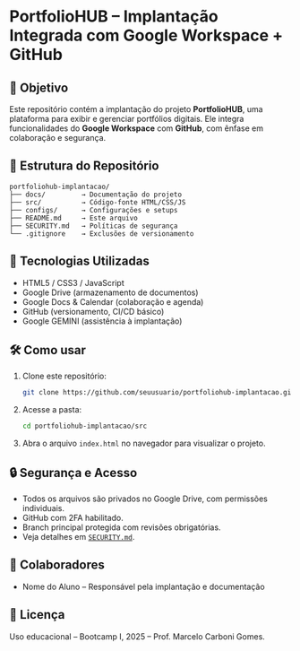 # PortfolioHUB – Implantação Integrada com Google Workspace + GitHub

## 🎯 Objetivo
Este repositório contém a implantação do projeto **PortfolioHUB**, uma plataforma para exibir e gerenciar portfólios digitais. Ele integra funcionalidades do **Google Workspace** com **GitHub**, com ênfase em colaboração e segurança.

## 📁 Estrutura do Repositório
```
portfoliohub-implantacao/
├── docs/         → Documentação do projeto
├── src/          → Código-fonte HTML/CSS/JS
├── configs/      → Configurações e setups
├── README.md     → Este arquivo
├── SECURITY.md   → Políticas de segurança
└── .gitignore    → Exclusões de versionamento
```

## 🚀 Tecnologias Utilizadas
- HTML5 / CSS3 / JavaScript
- Google Drive (armazenamento de documentos)
- Google Docs & Calendar (colaboração e agenda)
- GitHub (versionamento, CI/CD básico)
- Google GEMINI (assistência à implantação)

## 🛠️ Como usar
1. Clone este repositório:
   ```bash
   git clone https://github.com/seuusuario/portfoliohub-implantacao.git
   ```
2. Acesse a pasta:
   ```bash
   cd portfoliohub-implantacao/src
   ```
3. Abra o arquivo `index.html` no navegador para visualizar o projeto.

## 🔒 Segurança e Acesso
- Todos os arquivos são privados no Google Drive, com permissões individuais.
- GitHub com 2FA habilitado.
- Branch principal protegida com revisões obrigatórias.
- Veja detalhes em [`SECURITY.md`](SECURITY.md).

## 👥 Colaboradores
- Nome do Aluno – Responsável pela implantação e documentação

## 📄 Licença
Uso educacional – Bootcamp I, 2025 – Prof. Marcelo Carboni Gomes.
